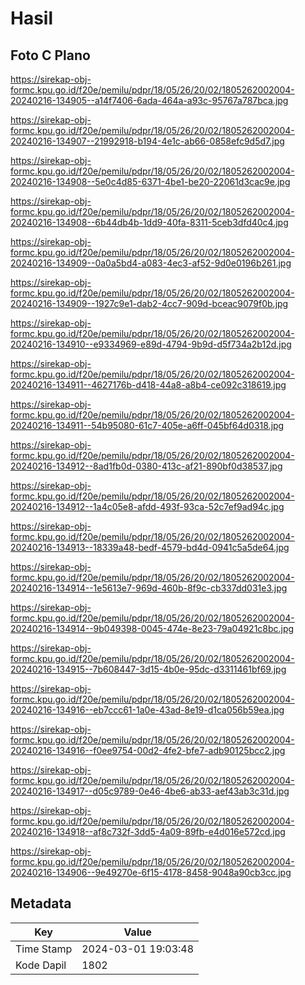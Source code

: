 # Hasil

## Foto C Plano

https://sirekap-obj-formc.kpu.go.id/f20e/pemilu/pdpr/18/05/26/20/02/1805262002004-20240216-134905--a14f7406-6ada-464a-a93c-95767a787bca.jpg

https://sirekap-obj-formc.kpu.go.id/f20e/pemilu/pdpr/18/05/26/20/02/1805262002004-20240216-134907--21992918-b194-4e1c-ab66-0858efc9d5d7.jpg

https://sirekap-obj-formc.kpu.go.id/f20e/pemilu/pdpr/18/05/26/20/02/1805262002004-20240216-134908--5e0c4d85-6371-4be1-be20-22061d3cac9e.jpg

https://sirekap-obj-formc.kpu.go.id/f20e/pemilu/pdpr/18/05/26/20/02/1805262002004-20240216-134908--6b44db4b-1dd9-40fa-8311-5ceb3dfd40c4.jpg

https://sirekap-obj-formc.kpu.go.id/f20e/pemilu/pdpr/18/05/26/20/02/1805262002004-20240216-134909--0a0a5bd4-a083-4ec3-af52-9d0e0196b261.jpg

https://sirekap-obj-formc.kpu.go.id/f20e/pemilu/pdpr/18/05/26/20/02/1805262002004-20240216-134909--1927c9e1-dab2-4cc7-909d-bceac9079f0b.jpg

https://sirekap-obj-formc.kpu.go.id/f20e/pemilu/pdpr/18/05/26/20/02/1805262002004-20240216-134910--e9334969-e89d-4794-9b9d-d5f734a2b12d.jpg

https://sirekap-obj-formc.kpu.go.id/f20e/pemilu/pdpr/18/05/26/20/02/1805262002004-20240216-134911--4627176b-d418-44a8-a8b4-ce092c318619.jpg

https://sirekap-obj-formc.kpu.go.id/f20e/pemilu/pdpr/18/05/26/20/02/1805262002004-20240216-134911--54b95080-61c7-405e-a6ff-045bf64d0318.jpg

https://sirekap-obj-formc.kpu.go.id/f20e/pemilu/pdpr/18/05/26/20/02/1805262002004-20240216-134912--8ad1fb0d-0380-413c-af21-890bf0d38537.jpg

https://sirekap-obj-formc.kpu.go.id/f20e/pemilu/pdpr/18/05/26/20/02/1805262002004-20240216-134912--1a4c05e8-afdd-493f-93ca-52c7ef9ad94c.jpg

https://sirekap-obj-formc.kpu.go.id/f20e/pemilu/pdpr/18/05/26/20/02/1805262002004-20240216-134913--18339a48-bedf-4579-bd4d-0941c5a5de64.jpg

https://sirekap-obj-formc.kpu.go.id/f20e/pemilu/pdpr/18/05/26/20/02/1805262002004-20240216-134914--1e5613e7-969d-460b-8f9c-cb337dd031e3.jpg

https://sirekap-obj-formc.kpu.go.id/f20e/pemilu/pdpr/18/05/26/20/02/1805262002004-20240216-134914--9b049398-0045-474e-8e23-79a04921c8bc.jpg

https://sirekap-obj-formc.kpu.go.id/f20e/pemilu/pdpr/18/05/26/20/02/1805262002004-20240216-134915--7b608447-3d15-4b0e-95dc-d3311461bf69.jpg

https://sirekap-obj-formc.kpu.go.id/f20e/pemilu/pdpr/18/05/26/20/02/1805262002004-20240216-134916--eb7ccc61-1a0e-43ad-8e19-d1ca056b59ea.jpg

https://sirekap-obj-formc.kpu.go.id/f20e/pemilu/pdpr/18/05/26/20/02/1805262002004-20240216-134916--f0ee9754-00d2-4fe2-bfe7-adb90125bcc2.jpg

https://sirekap-obj-formc.kpu.go.id/f20e/pemilu/pdpr/18/05/26/20/02/1805262002004-20240216-134917--d05c9789-0e46-4be6-ab33-aef43ab3c31d.jpg

https://sirekap-obj-formc.kpu.go.id/f20e/pemilu/pdpr/18/05/26/20/02/1805262002004-20240216-134918--af8c732f-3dd5-4a09-89fb-e4d016e572cd.jpg

https://sirekap-obj-formc.kpu.go.id/f20e/pemilu/pdpr/18/05/26/20/02/1805262002004-20240216-134906--9e49270e-6f15-4178-8458-9048a90cb3cc.jpg


## Metadata

| Key        | Value               |
| ---------- | ------------------- |
| Time Stamp | 2024-03-01 19:03:48 |
| Kode Dapil | 1802                |



